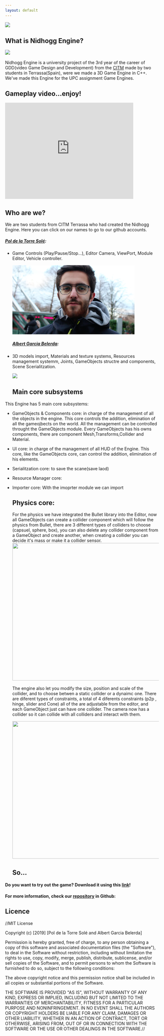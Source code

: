 ```yaml
---
layout: default
---
```


  
  <body>
    <img src="https://cdn.discordapp.com/attachments/555497331848380447/797195454222696448/generatedtextewe.png">
   
   <h2>
      What is Nidhogg Engine?
   </h2>
    <img src="https://cdn.discordapp.com/attachments/555497331848380447/797502304374226954/phosot.png">
   
   <p>Nidhogg Engine is a university project of the 3rd year of the career of GDD(video Game Design and Development) from the <a href="https://www.citm.upc.edu/ing/">CITM</a> made by two students in Terrassa(Spain), were we made a 3D Game Engine in C++.
  We've made this Engine for the UPC assignment Game Engines.</p>
    
   <h2>Gameplay video...enjoy!</h2>
<iframe width="420" height="315" src="https://www.youtube.com/embed/bbJLTymIAWw" frameborder="0" allow="accelerometer; autoplay; encrypted-media; gyroscope; picture-in-picture" allowfullscreen></iframe></br>
   
   <h2>
     Who are we?
    </h2>
    <p>We are two students from CITM Terrassa who had created the Nidhogg Engine. Here you can click on our names to go to our github accounts.</p>
    
   <h5><a href="https://github.com/polf780">Pol de la Torre Solé</a>: </h5>
 
 - Game Controls (Play/Pause/Stop...), Editor Camera, ViewPort, Module Editor, Vehicle controller.
 
    <img src="https://raw.githubusercontent.com/marcpt98/Fight-club/gh-pages/Web%20images/foto_pol_dela_torre.png" width="400">
    
   <h5><a href="https://github.com/Ap011y0n">Albert Garcia Belerda</a>: </h5>
  
 - 3D models import, Materials and texture systems, Resources management systemm, Joints, GameObjects structre and components, Scene Scerialitzation.
 
 
   <img src="https://cdn.discordapp.com/attachments/555497331848380447/797496930098741308/albert_garcia.png" width="200">

    
   <h2>
     Main core subsystems
   </h2>
This Engine has 5 main core subsystems: 
- GameObjects & Components core: in charge of the management of all the objects in the engine. This core controls the addition, elimination of all the gameojbects on the world. All the management can be controlled throught the GameObjects module. Every GameObjects has his owns components, there are component Mesh,Transforms,Collider and Material.
- UI core: in charge of the management of all HUD of the Engine. This core, like the GameObjects core, can control the addition, elimination of his elements.
- Serialitzation core: to save the scane(save laod)
- Resource Manager core:
- Importer core: With the imoprter module we can import 

   <h2>
     Physics core:
   </h2>
   For the physics we have integrated the Bullet library into the Editor, now all GameObjects can create a collider component which will follow the physics from Bullet, there
   are 3 different types of colliders to choose (capsuel, sphere, box), you can also delete any collider component from a GameObject and create another, when creating a collider      you can decide it's mass or make it a collider sensor.
   
   <img src="https://cdn.discordapp.com/attachments/796830125256736808/797521691932229662/ezgif.com-gif-maker_2.gif" width="800" height="450" />
   
   The engine also let you modify the size, position and scale of the collider, and to choose betwen a static collider or a dynaimc one.
   There are diferent types of constraints, a total of 4 diferents constraints (p2p , hinge, slider and Cone) all of the are adjustable from the editor, and each GameObject just    can have one collider. The camera now has a collider so it can collide with all colliders and interact with them.
   
    
    <img src="https://cdn.discordapp.com/attachments/796830125256736808/797532436862074910/ezgif.com-gif-maker_3.gif" width="800" height="450" />

   <h2>So…
      </h2>

 <h4>Do you want to try out the game? Download it using this <a href="https://github.com/Ap011y0n/Nidhogg-Engine/releases/tag/v1.0">link</a>!</h4>
 <h4>For more information, check our <a href="https://github.com/Ap011y0n/Nidhogg-Engine">repository</a> in Github: </h4> 
     
<h2>
    Licence
</h2>

//MIT License

Copyright (c) [2019] [Pol de la Torre Solé and Albert Garcia Belerda]

Permission is hereby granted, free of charge, to any person obtaining a copy of this software and associated documentation files (the "Software"), to deal in the Software without restriction, including without limitation the rights to use, copy, modify, merge, publish, distribute, sublicense, and/or sell copies of the Software, and to permit persons to whom the Software is furnished to do so, subject to the following conditions:

The above copyright notice and this permission notice shall be included in all copies or substantial portions of the Software.

THE SOFTWARE IS PROVIDED "AS IS", WITHOUT WARRANTY OF ANY KIND, EXPRESS OR IMPLIED, INCLUDING BUT NOT LIMITED TO THE WARRANTIES OF MERCHANTABILITY, FITNESS FOR A PARTICULAR PURPOSE AND NONINFRINGEMENT. IN NO EVENT SHALL THE AUTHORS OR COPYRIGHT HOLDERS BE LIABLE FOR ANY CLAIM, DAMAGES OR OTHER LIABILITY, WHETHER IN AN ACTION OF CONTRACT, TORT OR OTHERWISE, ARISING FROM, OUT OF OR IN CONNECTION WITH THE SOFTWARE OR THE USE OR OTHER DEALINGS IN THE SOFTWARE.//

  </body>


